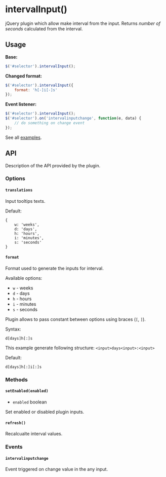 # intervalInput()
jQuery plugin which allow make interval from the input. Returns _number of seconds_ calculated from the interval.

## Usage

__Base:__
```js
$('#selector').intervalInput();
```

__Changed format:__
```js
$('#selector').intervalInput({
    format: 'h[-]i[-]s'
});
```

__Event listener:__
```js
$('#selector').intervalInput();
$('#selector').on('intervalinputchange', function(e, data) {
    // do something on change event
});
```

See all [examples](http://github.softol.pl/examples/interval-input/index.html).

## API

Description of the API provided by the plugin.

### Options

#### `translations`

Input tooltips texts.

Default:
```
{
    w: 'weeks',
    d: 'days',
    h: 'hours',
    i: 'minutes',
    s: 'seconds'
}
```

#### `format`

Format used to generate the inputs for interval.

Available options:
* `w` - weeks
* `d` - days
* `h` - hours
* `i` - minutes
* `s` - seconds

Plugin allows to pass constant between options using braces (`[`, `]`).

Syntax:

`d[days]h[:]s`

This example generate following structure: `<input>days<input>:<input>`

Default:
```
d[days]h[:]i[:]s
```

### Methods

#### `setEnabled(enabled)`

* `enabled` boolean

Set enabled or disabled plugin inputs.

#### `refresh()`

Recalcualte interval values.

### Events

#### `intervalinputchange`

Event triggered on change value in the any input.
